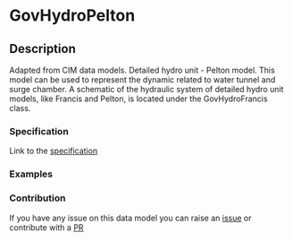 # GovHydroPelton

## Description 

Adapted from CIM data models. Detailed hydro unit - Pelton model.  This model can be used to represent the dynamic related to water tunnel and surge chamber. A schematic of the hydraulic system of detailed hydro unit models, like Francis and Pelton, is located under the GovHydroFrancis class.
### Specification

Link to the [specification](https://smart-data-models.github.io/dataModel.EnergyCIM/GovHydroPelton/doc/spec.md)
### Examples
### Contribution

 If you have any issue on this data model you can raise an [issue](https://github.com/smart-data-models/dataModel.EnergyCIM/issues)  or contribute with a [PR](https://github.com/smart-data-models/dataModel.EnergyCIM/pulls)